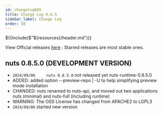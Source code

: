 ```yaml
---
id: changelog085
title: Change Log 0.8.5
sidebar_label: Change Log
order: 50
---
```

${{include($"${resources}/header.md")}}

View Official releases [here](https://github.com/thevpc/nuts/releases) :
Starred releases are most stable ones.

## nuts 0.8.5.0 (DEVELOPMENT VERSION)
- ```2024/09/06 	nuts 0.8.5.0``` not released yet nuts-runtime-0.8.5.0
- ADDED: added option --preview-repo | -U to help simplifying preview mode installation
- CHANGED: nuts renamed to nuts-api, and moved out two applications nuts (minimal) and nuts-full (including runtime) 
- WARNING: The OSS License has changed from APACHE2 to LGPL3
- ```2024/09/06``` started new version
